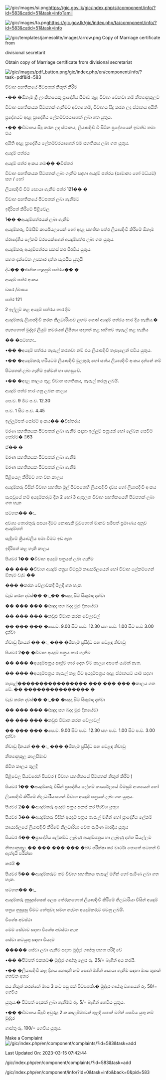<!-- Source: https://gic.gov.lk/gic/index.php/en/component/info/?id=583&catid=51&task=info -->

![/gic/images/si.png](/gic/images/si.png)https://gic.gov.lk/gic/index.php/si/component/info/?id=583&catid=51&task=infoTamil

![/gic/images/ta.png](/gic/images/ta.png)https://gic.gov.lk/gic/index.php/ta/component/info/?id=583&catid=51&task=info

![/gic/templates/jamesolite/images/arrow.png](/gic/templates/jamesolite/images/arrow.png) Copy of Marriage certificate from

divisional secretarit

Obtain copy of Marriage certificate from divisional secretariat

![/gic/images/pdf_button.png](/gic/images/pdf_button.png)/gic/index.php/en/component/info/?task=pdf&id=583

විවාහ සහතිකයේ පිටපතක් නිකුත් කිරීම

•�� �ඕනෑම ශ්‍රී ලාංකිකයෙකු ප්‍රාදේශීය සීමාව තුළ විවාහ වෙනවා නම් නීත්‍යානුකූලව

විවාහ සහතිකයක පිටපතක් ගැනීමට අවශ්‍ය නම්, විවාහය සිදු කරන ලද ස්ථානය අයිති

ප්‍රදේශයට අදාළ ප්‍රාදේශීය ලේකම්වරයාගෙන් ලබා ගත යුතුය.

•�� �විවාහය සිදු කරන ලද ස්ථානය, ලියාපදිංචි වී සිටින ප්‍රදේශයෙන් ඉවත්ව තමා එය

අයිති අදාළ ප්‍රාදේශීය ලේකම්වරයාගෙන් එම සහතිකය ලබා ගත යුතුය.

අයදුම් පත්රය

අයදුම් පත්ර අංකය නම�� �විස්තර

විවාහ සහතිකයක පිටපතක් ලබා ගැනීම සඳහා අයදුම් පත්රය (සාමාන්‍ය හෝ මධ්යම) සහ / හෝ

ලියාපදිංචි වීම් සොයා ගැනීම පත්ර 121�� �

විවාහ සහතිකයේ පිටපතක් ලබා ගැනීමට

ඉදිරිපත් කිරීමේ පිළිවෙල

1�� �අයදුම්පත්රයක් ලබා ගැනීම

අයදුම්කරු, විමසීම් කාර්ය්යලයෙන් හෝ අදාළ සහතික පත්ර ලියාපදිංචි කිරීමේ ඕනෑම

ප්රාදේශීය ලේකම් වරයෙක්ගෙන් අයදුම්පත්ර ලබා ගත යුතුය.

අයදුම්කරු අයදුම්පත්රය සකස් කර පිරවිය යුතුය.

පහත දැක්වෙන උපකාර දත්ත සැපයිය යුතුයි

ද්ධ�� �ජාතික හැඳුනුම් පත්රය�� �

අයදුම් පත්ර අංකය

වසර /මාසය

පත්ර 121

2 ඉල්ලූම් කළ අයදුම් පත්රය භාර දීම

අයදුම්කරු ලියාපදිංචි කරන නිලධාරියාව ලඟට ගොස් අයදුම් පත්රය භාර දිය හැකිය.�

නැතහොත් මුද්දර ලියුම් කවරයක් ලිපිනය සඳහන් කළ සහිතව තැපැල් කළ හැකිය

�� �සටහන:_

•�� �අයදුම් පත්රය තැපැල් කරනවා නම් එය ලියාපදිංචි තැපෑලෙන් එවිය යුතුය.

•�� �අයදුම්කරු හරියටම ලියාපදිංචි මුලකුරු හෝ සත්ය ලියාපදිංචි අංකය දන්නේ නම්

පිටපතක් ලබා ගැනීම ඉක්මන් හා පහසුවේ.

•�� �අදාල කාලය තුළ විවාහ සහතිකය, තැපැල් කරනු ලබයි.

අයදුම් පත්ර භාර ගනු ලබන කාලය

පෙ.ව. 9 මිට ප.ව. 12.30

ප.ව. 1 සිට ප.ව. 4.45

ඉල්ලූම්පත් පෝරම් අංකය�� �විස්තරය

මරණ සහතිකයක පිටපතක් ලබා ගැනීම සඳහා ඉල්ලූම් පත්‍රයක් හෝ ලේබන සෙවීම් පෝරම� බී63

ඒ�� �

මරණ සහතිකයක පිටපතක් ලබා ගැනීම

මරණ සහතිකයක පිටපතක් ලබා ගැනීම

පිළියෙල කිරීමට ගත වන කාලය

අයදුම්කරු විසින් විවාහ සහතික මුල් පිටපතෙහි ලියාපදිංචි දවස හෝ ලියාපදිංචි අංකය

සැපවූයේ නම් අයදුම්කරුට දින 2 හෝ 3 ඇතුලත විවාහ සහතිකයෙහි පිටපතක් ලබා ගත හැක

සටහන�� �:_

අවශ්‍ය තොරතුරු සපයා දිමට නොහැකි වුවහොත් මානව සමිපත් ප්‍රමාණය අනුව අයදුම්පත්

සෑදීමේ ක්‍රියාවලිය පමා වීමට ඉඩ ඇත

ඉදිරිපත් කළ හැකි කාලය

පියවර 1�� �විවාහ අයදුම් පත්‍රයක් ලබා ගැනීම

�� ��� �විවාහ අයදුම් පත්‍රය විමසුම් කාර්ය්‍යලයෙන් හෝ විවාහ ලේකම්ගෙන් ඕනෑම වැඩ ��

��� �කරන වේලාවකදී මිලදී ගත හැක.

වැඩ කරන දවස්�� �:_�� �සඳුදා සිට සිකුරාදා දක්වා

�� ��� ��� �(සඳුදා සහ බදාදා මුළු දිනයේම)

�� ��� ��� �කවුළු විවෘත කරන වේලාවල්

�� ��� ��� �පෙ.ව. 9.00 සිට ප.ව. 12.30 සහ ප.ව. 1.00 සිට ප.ව 3.00 දක්වා

නිවාඩු දිනයන් �� �:_ ��� �ඕනෑම ප්‍රසිද්ධ සහ වෙළඳ නිවාඩු

පියවර 2�� �විවාහ අයදුම් පත්‍රය භාර ගැනීම

�� ��� �අයදුම්පත්‍රය සෘජුව භාර දෙන විට කාලය අපතේ යෑමක් නැත.

�� ��� �අයදුම්පත්‍රය තැපැල් කළ විට අයදුම්පත්‍රය අදාළ ස්ථානයට යාම සදහා

තැපැල්���������������� ��� ��� ��� �කාලය ගත වේ. �� ��������������� �

වැඩ කරන දවස්�� �:_�� �සඳුදා සිට සිකුරාදා දක්වා

�� ��� ��� �(සඳුදා සහ බදාදා මුළු දිනයේම)

�� ��� ��� �කවුළු විවෘත කරන වේලාවල්

�� ��� ��� �පෙ.ව. 9.00 සිට ප.ව. 12.30 සහ ප.ව. 1.00 සිට ප.ව. 3.00 දක්වා

නිවාඩු දිනයන් �� �:_ ��� �ඕනෑම ප්‍රසිද්ධ සහ වෙළඳ නිවාඩු

නීත්‍යානුකූල කාලසීමාව

ඡීවිත කාලය තුලදි

පිළිවෙල පියවරෙන් පියවර ( විවාහ සහතිකයේ පිටපතක් නිකුත් කිරීම )

පියවර 1�� �අයදුම්කරු විසින් ප්‍රාදේශීය ලේකම් කාර්ය්‍යලයේ විමසුම් අංශයෙන් හෝ

ලියාපදිංචි කිරීමේ නිලධාරීයාගෙන් විවාහ අයදුම් පත්‍රයක් ලබා ගත යුතුය.

පියවර 2�� �අයදුම්කරු අයදුම් පත්‍රය සකස් කර පිරවිය යුතුය

පියවර 3�� �අයදුම්කරු විසින් අයදුම් පත්‍රය තැපැල් මගින් හෝ ප්‍රාදේශීය ලේකම්

කාර්ය්‍යලයේ ලියාපදිංචි කිරීමේ නිලධාරියා වෙත පැමිණ බාරදිය යුතුය

පියවර 4�� �ප්‍රාදේශීය ලේකම්ට ලැබුණු අයදුම්පත්‍රය හා ලැබුණු දත්ත සියල්ලම

නිත්‍යානුකූල �� ��� ��� ��� �බව පරීක්ෂා කර වාර්ථා පොතේ සටහන් වි ඇත්දැයි පරීක්ෂා

කරයි �

පියවර 5�� �අයදුම්කරුට තම විවාහ සහතිකය තැපැල් මගින් හෝ පැමිණ ලබා ගත හැක.

සටහන�� �:_

අයදුම්කරු නුසුදුස්සෙක් ලෙස තේරුනහොත් ලියාපදිංචි කිරීමේ නිලධාරියා විසින් අයදුම්

පත්‍රය නුසුදුසු වීමට හේතුවද සමඟ නැවත අයදුම්කරුට එවනු ලබයි.

විශේෂ අවස්ථා

මෙම සේවාව සදහා විශේෂ අවස්ථා නැත

සේවා කටයුතු සඳහා වියදම

����� සේවා ලබා ගැනිම සදහා මුද්දර ගාස්තු පහත පරිදි වේ

•�� �පිටපත් එකකට� මුද්දර ගාස්තු ලෙස රු. 25/= බැගින් අය කරයි.

•�� �ලියාපදිංචි කළ දිනය නොදනී නම් පොත් මගින් සොයා ගැනීම සඳහා මාස තුනක් ගතවන අතර

එය නිකුත් කරන්නේ මාස 3 කට පසු එක් පිටපතකි.� මුද්දර ගාස්තු වශයෙන් රු. 50/= ගෙවිය

යුතුය.� පිටපත් දෙකක් ලබා ගැනීමට රු. 5/= බැගින් ගෙවිය යුතුය.

•�� �විවාහය සිදුවී අවුරුදු 2 ක කාලසීමාවක් තුළදී පොත් මගින් සෙවිය යුතු නම් මුද්දර

ගාස්තු රු. 100/= ගෙවිය යුතුය.

Make a Complaint ![/gic/index.php/en/component/complaints/?id=583&task=add](/gic/index.php/en/component/complaints/?id=583&task=add)

Last Updated On: 2023-03-15 07:42:44

/gic/index.php/en/component/complaints/?id=583&task=add

/gic/index.php/en/component/info/?id=0&task=info&back=0&pid=583